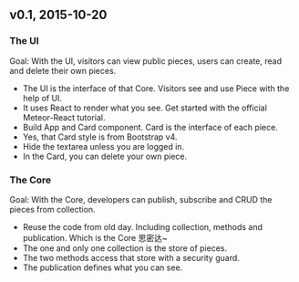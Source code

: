 ## v0.1, 2015-10-20

### The UI

Goal: With the UI, visitors can view public pieces, users can create, read and delete their own pieces.

- The UI is the interface of that Core. Visitors see and use Piece with the help of UI.
- It uses React to render what you see. Get started with the official Meteor-React tutorial.
- Build App and Card component. Card is the interface of each piece.
- Yes, that Card style is from Bootstrap v4.
- Hide the textarea unless you are logged in.
- In the Card, you can delete your own piece.

### The Core

Goal: With the Core, developers can publish, subscribe and CRUD the pieces from collection.

- Reuse the code from old day. Including collection, methods and publication. Which is the Core 思密达~
- The one and only one collection is the store of pieces.
- The two methods access that store with a security guard.
- The publication defines what you can see.
